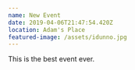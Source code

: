 ```yaml
---
name: New Event
date: 2019-04-06T21:47:54.420Z
location: Adam's Place
featured-image: /assets/idunno.jpg
---
```

This is the best event ever.
